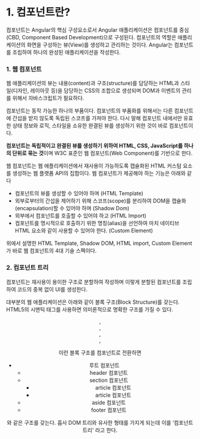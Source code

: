 # 1. 컴포넌트란?

컴포넌트는 Angular의 핵심 구성요소로서 Angular 애플리케이션은 컴포넌트를 중심(CBD, Component Based Development)으로 구성된다. 컴포넌트의 역할은 애플리케이션의 화면을 구성하는 뷰(View)를 생성하고 관리하는 것이다. Angular는 컴포넌트를 조립하여 하나의 완성된 애플리케이션을 작성한다.

### 1. 웹 컴포넌트

웹 애플리케이션의 뷰는 내용(content)과 구조(structure)를 담당하는 HTML과 스타일(디자인, 레이아웃 등)을 담당하는 CSS의 조합으로 생성되며 DOM과 이벤트의 관리를 위해서 자바스크립트가 필요하다.

컴포넌트는 동작 가능한 하나의 부품이다. 컴포넌트의 부품화를 위해서는 다른 컴포넌트에 간섭을 받지 않도록 독립된 스코프를 가져야 한다. 다시 말해 컴포넌트 내에서만 유효한 상태 정보와 로직, 스타일을 소유한 완결된 뷰를 생성하기 위한 것이 바로 컴포넌트이다.

**컴포넌트는 독립적이고 완결된 뷰를 생성하기 위하여 HTML, CSS, JavaScript를 하나의 단위로 묶는 것**이며 W3C 표준인 웹 컴포넌트(Web Component)를 기반으로 한다.

웹 컴포넌트는 웹 애플리케이션에서 재사용이 가능하도록 캡슐화된 HTML 커스텀 요소를 생성하는 웹 플랫폼 API의 집합이다. 웹 컴포넌트가 제공해야 하는 기능은 아래와 같다

- 컴포넌트의 뷰를 생성할 수 있어야 하며 (HTML Template)
- 외부로부터의 간섭을 제어하기 위해 스코프(scope)를 분리하여 DOM을 캡슐화(encapsulation)할 수 있어야 하며 (Shadow Dom)
- 외부에서 컴포넌트를 호출할 수 있어야 하고 (HTML Import)
- 컴포넌트를 명시적으로 호출하기 위한 명칭(alias)을 선언하여 마치 네이티브 HTML 요소와 같이 사용할 수 있어야 한다. (Custom Element)

위에서 설명한 HTML Template, Shadow DOM, HTML import, Custom Element가 바로 웹 컴포넌트의 4대 기술 스펙이다.

### 2. 컴포넌트 트리

컴포넌트는 재사용이 용이한 구조로 분할하여 작성하며 이렇게 분할된 컴포넌트를 조립하여 코드의 중복 없이 UI를 생성한다.

대부분의 웹 애플리케이션은 아래와 같이 블록 구조(Block Structure)를 갖는다. HTML5의 시맨틱 태그를 사용하면 의미론적으로 명확한 구조를 가질 수 있다.

<header>, <section>, <article>, <aside>, <footer>

이런 블록 구조를 컴포넌트로 전환하면

- 루트 컴포넌트
  - header 컴포넌트
  - section 컴포넌트
    - article 컴포넌트
    - article 컴포넌트
  - aside 컴포넌트
  - footer 컴포넌트

와 같은 구조를 갖는다. 흡사 DOM 트리와 유사한 형태를 가지게 되는데 이를 ‘컴포넌트 트리' 라고 한다.